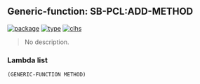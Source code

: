 ## Generic-function: SB-PCL:ADD-METHOD
[![package](https://img.shields.io/badge/Package-SB--PCL-5f9ea0.svg?style=social&colorA=999999)](../) [![type](https://img.shields.io/badge/Type-Generic--Function-5f9ea0.svg?style=social&colorA=999999)](../#generic-function) [![clhs](https://img.shields.io/badge/CLHS-ADD--METHOD-5f9ea0.svg?style=social&colorA=999999)](http://www.lispworks.com/documentation/HyperSpec/Body/f_add_me.htm) 

> No description.

### Lambda list
```
(GENERIC-FUNCTION METHOD)
```
